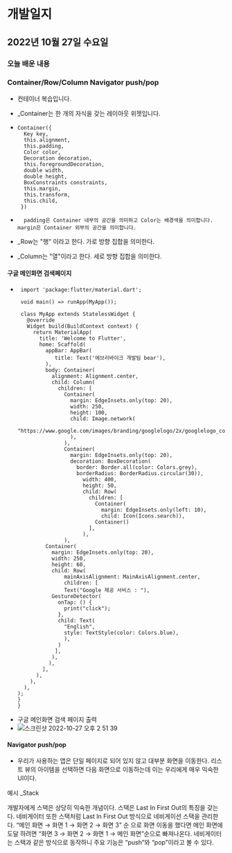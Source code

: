# 개발일지
## 2022년 10월 27일 수요일
### 오늘 배운 내용
### Container/Row/Column Navigator push/pop

- 컨테이너 복습입니다.
- _Container는 한 개의 자식을 갖는 레이아웃 위젯입니다.

-     Container({
        Key key,
        this.alignment,
        this.padding,
        Color color,
        Decoration decoration,
        this.foregroundDecoration,
        double width,
        double height,
        BoxConstraints constraints,
        this.margin,
        this.transform,
        this.child,
       })
 
-       padding은 Container 내부의 공간을 의미하고 Color는 배경색을 의미합니다. margin은 Container 외부의 공간을 의미합니다.

- _Row는 "행" 이라고 한다. 가로 방향 집합을 의미한다.
- _Column는 "열"이라고 한다. 세로 방향 집합을 의미한다.

#### 구글 메인화면 검색페이지 

-      import 'package:flutter/material.dart';

       void main() => runApp(MyApp());

       class MyApp extends StatelessWidget {
         @override
         Widget build(BuildContext context) {
           return MaterialApp(
             title: 'Welcome to Flutter',
             home: Scaffold(
               appBar: AppBar(
                  title: Text('에브리바이크 개발팀 bear'),
               ),
               body: Container(
                 alignment: Alignment.center,
                 child: Column(
                   children: [
                     Container(
                       margin: EdgeInsets.only(top: 20),
                       width: 250,
                       height: 100,
                       child: Image.network(
                           "https://www.google.com/images/branding/googlelogo/2x/googlelogo_color_160x56dp.png"
                       ),
                     ),
                     Container(
                       margin: EdgeInsets.only(top: 20),
                       decoration: BoxDecoration(
                         border: Border.all(color: Colors.grey),
                         borderRadius: BorderRadius.circular(30)),
                           width: 400,
                           height: 50,
                           child: Row(
                             children: [
                               Container(
                                 margin: EdgeInsets.only(left: 10),
                                 child: Icon(Icons.search)),
                               Container()
                             ],
                           ),
                     ),
               Container(
                 margin: EdgeInsets.only(top: 20),
                 width: 250,
                 height: 60,
                 child: Row(
                     mainAxisAlignment: MainAxisAlignment.center,
                     children: [
                     Text("Google 제공 서비스 : "),
                 GestureDetector(
                   onTap: () {
                     print("click");
                   },
                   child: Text(
                     "English",
                     style: TextStyle(color: Colors.blue),
                     ),
                   )
                  ],
                 ),
                ),
              ],
            ),
          ),
        ),
      );
      }
      }
- 구글 메인화면 검색 페이지 출력
- ![스크린샷 2022-10-27 오후 2 51 39](https://user-images.githubusercontent.com/104040913/198202679-4ce4ac20-2503-4fba-8494-b6ea750d569e.png)


#### Navigator push/pop

- 우리가 사용하는 앱은 단일 페이지로 되어 있지 않고 대부분 화면을 이동한다. 리스트 뷰의 아이템을 선택하면 다음 화면으로 이동하는데 이는 우리에게 매우 익숙한 UI이다.

예시 _Stack

개발자에게 스택은 상당히 익숙한 개념이다. 스택은 Last In First Out의 특징을 갖는다. 네비게이터 또한 스택처럼 Last In First Out 방식으로 네비게이션 스택을 관리한다.
“메인 화면 → 화면 1 → 화면 2 → 화면 3” 순 으로 화면 이동을 했다면 메인 화면에 도달 하려면 “화면 3 → 화면 2 → 화면 1 → 메인 화면”순으로 빠져나온다. 
네비게이터는 스택과 같은 방식으로 동작하니 주요 기능은 “push”와 “pop”이라고 볼 수 있다.



